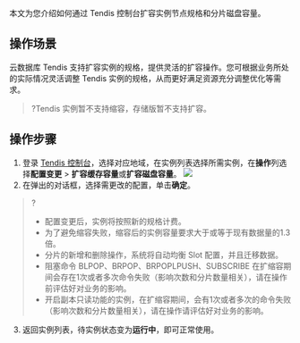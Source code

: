 
本文为您介绍如何通过 Tendis 控制台扩容实例节点规格和分片磁盘容量。

## 操作场景
云数据库 Tendis 支持扩容实例的规格，提供灵活的扩容操作。您可根据业务所处的实际情况灵活调整 Tendis 实例的规格，从而更好满足资源充分调整优化等需求。
>?Tendis 实例暂不支持缩容，存储版暂不支持扩容。

## 操作步骤
1. 登录 [Tendis 控制台](https://console.cloud.tencent.com/tendis)，选择对应地域，在实例列表选择所需实例，在**操作**列选择**配置变更** > **扩容缓存容量**或**扩容磁盘容量**。
![](https://qcloudimg.tencent-cloud.cn/raw/d935340cb3edd4d8f9b05a539d1c6403.png)
2. 在弹出的对话框，选择需更改的配置，单击**确定**。
>?
>- 配置变更后，实例将按照新的规格计费。
>- 为了避免缩容失败，缩容后的实例容量要求大于或等于现有数据量的1.3倍。
>- 分片的新增和删除操作，系统将自动均衡 Slot 配置，并且迁移数据。
>- 阻塞命令 BLPOP、BRPOP、BRPOPLPUSH、SUBSCRIBE 在扩缩容期间会存在1次或者多次命令失败（影响次数和分片数量相关），请在操作前评估好对业务的影响。
>- 开启副本只读功能的实例，在扩缩容期间，会有1次或者多次的命令失败（影响次数和分片数量相关），请在操作请评估好对业务的影响。
3. 返回实例列表，待实例状态变为**运行中**，即可正常使用。


